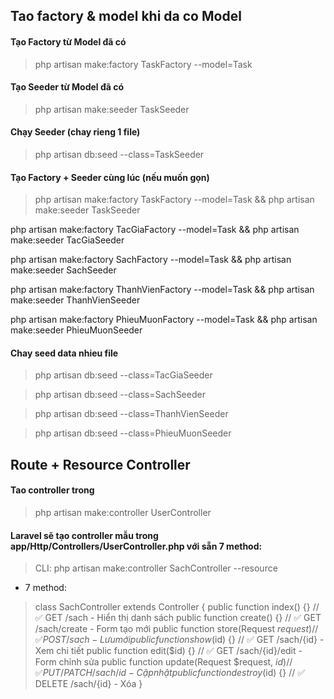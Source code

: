 ## Tao factory & model khi da co Model

#### Tạo Factory từ Model đã có
> php artisan make:factory TaskFactory --model=Task

#### Tạo Seeder từ Model đã có
> php artisan make:seeder TaskSeeder

#### Chạy Seeder (chay rieng 1 file)
> php artisan db:seed --class=TaskSeeder

#### Tạo Factory + Seeder cùng lúc (nếu muốn gọn)
> php artisan make:factory TaskFactory --model=Task && php artisan make:seeder TaskSeeder


php artisan make:factory TacGiaFactory --model=Task && php artisan make:seeder TacGiaSeeder

php artisan make:factory SachFactory --model=Task && php artisan make:seeder SachSeeder

php artisan make:factory ThanhVienFactory --model=Task && php artisan make:seeder ThanhVienSeeder

php artisan make:factory PhieuMuonFactory --model=Task && php artisan make:seeder PhieuMuonSeeder

#### Chay seed data nhieu file
> php artisan db:seed --class=TacGiaSeeder

> php artisan db:seed --class=SachSeeder

> php artisan db:seed --class=ThanhVienSeeder

> php artisan db:seed --class=PhieuMuonSeeder


## Route + Resource Controller
#### Tao controller trong
> php artisan make:controller UserController

####  Laravel sẽ tạo controller mẫu trong app/Http/Controllers/UserController.php với sẵn 7 method:
> CLI: php artisan make:controller SachController --resource

- 7 method:
> class SachController extends Controller
{
    public function index() {}    // ✅ GET /sach - Hiển thị danh sách
    public function create() {}   // ✅ GET /sach/create - Form tạo mới
    public function store(Request $request) {}  // ✅ POST /sach - Lưu mới
    public function show($id) {}  // ✅ GET /sach/{id} - Xem chi tiết
    public function edit($id) {}  // ✅ GET /sach/{id}/edit - Form chỉnh sửa
    public function update(Request $request, $id) {} // ✅ PUT/PATCH /sach/{id} - Cập nhật
    public function destroy($id) {} // ✅ DELETE /sach/{id} - Xóa
}



